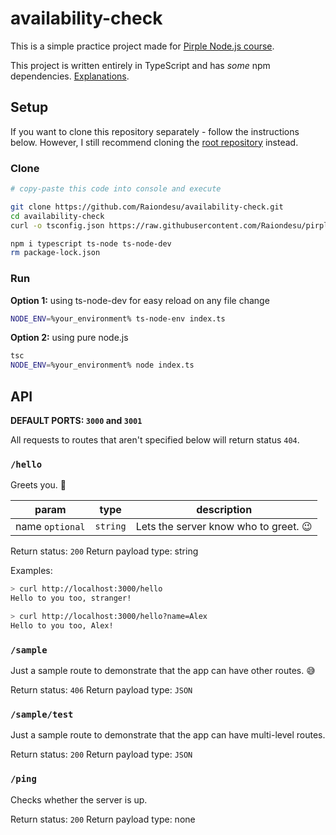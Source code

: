 # availability-check

This is a simple practice project made for [Pirple Node.js course](https://pirple.thinkific.com/courses/the-nodejs-master-class).

This project is written entirely in TypeScript and has *some* npm dependencies. [Explanations](https://github.com/Raiondesu/pirple-node-course#Why-bother-with-TypeScript).

## Setup

If you want to clone this repository separately - follow the instructions below.
However, I still recommend cloning the [root repository](https://github.com/Raiondesu/pirple-node-course) instead.

### Clone
```bash
# copy-paste this code into console and execute

git clone https://github.com/Raiondesu/availability-check.git
cd availability-check
curl -o tsconfig.json https://raw.githubusercontent.com/Raiondesu/pirple-node-course/master/tsconfig.json

npm i typescript ts-node ts-node-dev
rm package-lock.json
```

### Run
**Option 1:** using ts-node-dev for easy reload on any file change
```bash
NODE_ENV=%your_environment% ts-node-env index.ts
```

**Option 2:** using pure node.js
```bash
tsc
NODE_ENV=%your_environment% node index.ts
```

## API

**DEFAULT PORTS: `3000` and `3001`**

All requests to routes that aren't specified below will return status `404`.

### `/hello`

Greets you. 👋

param           |   type   | description
----------------|----------|---------------
name `optional` | `string` | Lets the server know who to greet. 😉

Return status: `200`
Return payload type: string

Examples:
```bash
> curl http://localhost:3000/hello
Hello to you too, stranger!

> curl http://localhost:3000/hello?name=Alex
Hello to you too, Alex!
```

### `/sample`

Just a sample route to demonstrate that the app can have other routes. 😅

Return status: `406`
Return payload type: `JSON`

### `/sample/test`

Just a sample route to demonstrate that the app can have multi-level routes.

Return status: `200`
Return payload type: `JSON`

### `/ping`

Checks whether the server is up.

Return status: `200`
Return payload type: none
